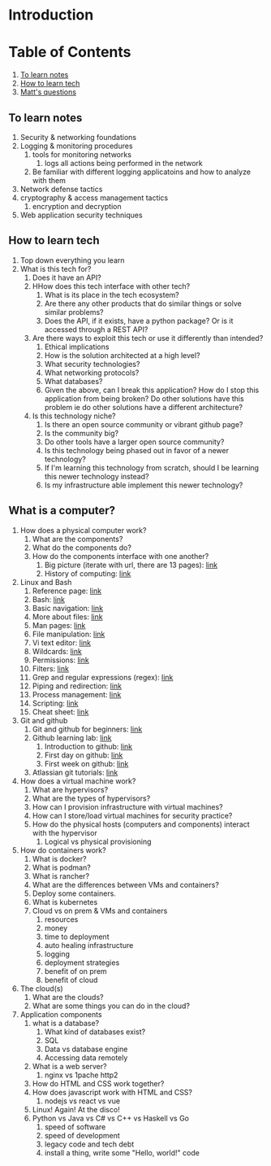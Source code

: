 # Introduction

# Table of Contents
1. [To learn notes](#to-learn-notes)
1. [How to learn tech](#how-to-learn-tech)
1. [Matt's questions](#what-is-a-computer)

## To learn notes
1. Security & networking foundations
1. Logging & monitoring procedures
    1. tools for monitoring networks
        1. logs all actions being performed in the network
    1. Be familiar with different logging applicatoins and how to analyze with them
1. Network defense tactics
1. cryptography & access management tactics
    1. encryption and decryption
1. Web application security techniques

## How to learn tech
1. Top down everything you learn
1. What is this tech for?
    1. Does it have an API?
    1. HHow does this tech interface with other tech?
        1. What is its place in the tech ecosystem?
        1. Are there any other products that do similar things or solve similar problems?
        1. Does the API, if it exists, have a python package? Or is it accessed through a REST API?
    1. Are there ways to exploit this tech or use it differently than intended?
        1. Ethical implications
        1. How is the solution architected at a high level?
        1. What security technologies?
        1. What networking protocols?
        1. What databases?
        1. Given the above, can I break this application? How do I stop this application from being broken? Do other solutions have this problem ie do other solutions have a different architecture?
    1. Is this technology niche?
        1. Is there an open source community or vibrant github page?
         1. Is the community big?
         1. Do other tools have a larger open source community?
        1. Is this technology being phased out in favor of a newer technology?
        1. If I'm learning this technology from scratch, should I be learning this newer technology instead?
        1. Is my infrastructure able implement this newer technology?

## What is a computer?
1. How does a physical computer work?
    1. What are the components?
    1. What do the components do?
    1. How do the components interface with one another?
        1. Big picture (iterate with url, there are 13 pages): [link](https://homepage.cs.uri.edu/faculty/wolfe/book/Readings/Reading01.htm)
        1. History of computing: [link](https://www.youtube.com/watch?v=47NRaBVxgVM)
1. Linux and Bash
    1. Reference page: [link](https://ryanstutorials.net/linuxtutorial/)
    1. Bash: [link](https://ryanstutorials.net/linuxtutorial/commandline.php)
    1. Basic navigation: [link](https://ryanstutorials.net/linuxtutorial/navigation.php)
    1. More about files: [link](https://ryanstutorials.net/linuxtutorial/aboutfiles.php)
    1. Man pages: [link](https://ryanstutorials.net/linuxtutorial/manual.php)
    1. File manipulation: [link](https://ryanstutorials.net/linuxtutorial/filemanipulation.php)
    1. Vi text editor: [link](https://ryanstutorials.net/linuxtutorial/vi.php)
    1. Wildcards: [link](https://ryanstutorials.net/linuxtutorial/wildcards.php)
    1. Permissions: [link](https://ryanstutorials.net/linuxtutorial/permissions.php)
    1. Filters: [link](https://ryanstutorials.net/linuxtutorial/filters.php)
    1. Grep and regular expressions (regex): [link](https://ryanstutorials.net/linuxtutorial/grep.php)
    1. Piping and redirection: [link](https://ryanstutorials.net/linuxtutorial/piping.php)
    1. Process management: [link](https://ryanstutorials.net/linuxtutorial/processes.php)
    1. Scripting: [link](https://ryanstutorials.net/linuxtutorial/scripting.php)
    1. Cheat sheet: [link](https://ryanstutorials.net/linuxtutorial/cheatsheet.php)
1. Git and github
    1. Git and github for beginners: [link](https://www.youtube.com/watch?v=RGOj5yH7evk)
    1. Github learning lab: [link](https://lab.github.com/)
        1. Introduction to github: [link](https://lab.github.com/githubtraining/introduction-to-github)
        1. First day on github: [link](https://lab.github.com/githubtraining/first-day-on-github)
        1. First week on github: [link](https://lab.github.com/githubtraining/first-week-on-github)
    1. Atlassian git tutorials: [link](https://www.atlassian.com/git/tutorials)
1. How does a virtual machine work?
    1. What are hypervisors?
    1. What are the types of hypervisors?
    1. How can I provision infrastructure with virtual machines?
    1. How can I store/load virtual machines for security practice?
    1. How do the physical hosts (computers and components) interact with the hypervisor
        1. Logical vs physical provisioning
1. How do containers work?
    1. What is docker?
    1. What is podman?
    1. What is rancher?
    1. What are the differences between VMs and containers?
    1. Deploy some containers.
    1. What is kubernetes
    1. Cloud vs on prem & VMs and containers
        1. resources
        1. money
        1. time to deployment
        1. auto healing infrastructure
        1. logging
        1. deployment strategies
        1. benefit of on prem
        1. benefit of cloud
1. The cloud(s)
    1. What are the clouds?
    1. What are some things you can do in the cloud?
1. Application components
    1. what is a database?
        1. What kind of databases exist?
        1. SQL
        1. Data vs database engine
        1. Accessing data remotely
    1. What is a web server?
        1. nginx vs    1pache http2
    1. How do HTML and CSS work together?
    1. How does javascript work with HTML and CSS?
        1. nodejs vs react vs vue
    1. Linux! Again! At the disco!
    1. Python vs Java vs C# vs C++ vs Haskell vs Go
        1. speed of software
        1. speed of development
        1. legacy code and tech debt
        1. install a thing, write some "Hello, world!" code

